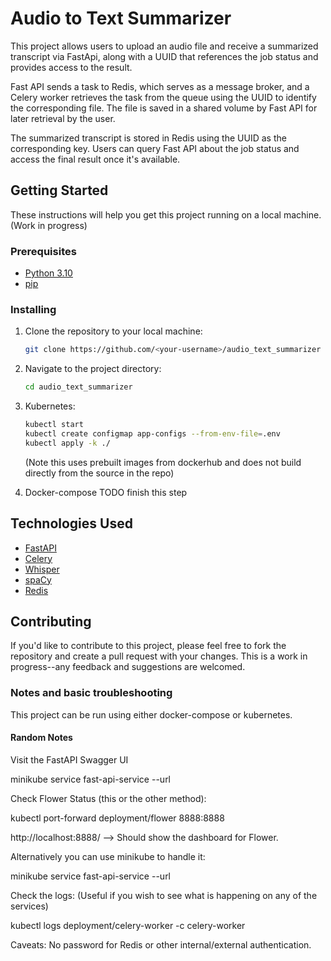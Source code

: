 # Audio to Text Summarizer

This project allows users to upload an audio file and receive a summarized transcript via FastApi, 
along with a UUID that references the job status and provides access to the result. 

Fast API sends a task to Redis, which serves as a message broker, 
and a Celery worker retrieves the task from the queue using the UUID to identify the corresponding file.
The file is saved in a shared volume by Fast API for later retrieval by the user. 

The summarized transcript is stored in Redis using the UUID as the corresponding key. 
Users can query Fast API about the job status and access the final result once it's available.

## Getting Started 
These instructions will help you get this project running on a local machine.
(Work in progress)

### Prerequisites
- [Python 3.10](https://www.python.org/downloads/)
- [pip](https://pip.pypa.io/en/stable/installation/)

### Installing
1. Clone the repository to your local machine:
    ```bash
    git clone https://github.com/<your-username>/audio_text_summarizer
    ```
2. Navigate to the project directory:
    ```bash
    cd audio_text_summarizer
    ```
3. Kubernetes:
    ```bash
    kubectl start
    kubectl create configmap app-configs --from-env-file=.env 
    kubectl apply -k ./
    ```
   (Note this uses prebuilt images from dockerhub and does not build directly from the source in the repo)

4. Docker-compose
    TODO finish this step

## Technologies Used

- [FastAPI](https://fastapi.tiangolo.com/)
- [Celery](https://docs.celeryproject.org/en/stable/)
- [Whisper](https://graphite.readthedocs.io/en/latest/whisper.html)
- [spaCy](https://spacy.io/)
- [Redis](https://redis.io/)

## Contributing

If you'd like to contribute to this project, please feel free to fork the repository and create 
a pull request with your changes. 
This is a work in progress--any feedback and suggestions are welcomed.


### Notes and basic troubleshooting
This project can be run using either docker-compose or kubernetes.

#### Random Notes

Visit the FastAPI Swagger UI

minikube service fast-api-service --url


Check Flower Status (this or the other method):

kubectl port-forward deployment/flower 8888:8888

http://localhost:8888/ --> Should show the dashboard for Flower.


Alternatively you can use minikube to handle it:

minikube service fast-api-service --url


Check the logs:
(Useful if you wish to see what is happening on any of the services)

kubectl logs deployment/celery-worker -c celery-worker

Caveats:
No password for Redis or other internal/external authentication.
